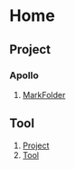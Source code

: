 # Home

## Project

### Apollo

1. [MarkFolder](data/storage1/folder001/index.md)

## Tool

1. [Project](notes/001_project/index.md)
2. [Tool](notes/002_tool/index.md)

